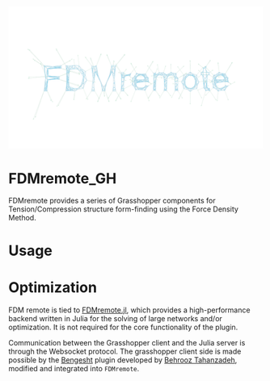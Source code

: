 ![](READMEutils/FDMremote.png)

# FDMremote_GH
FDMremote provides a series of Grasshopper components for Tension/Compression structure form-finding using the Force Density Method.

# Usage

# Optimization
FDM remote is tied to [FDMremote.jl](https://github.com/keithjlee/FDMremote), which provides a high-performance backend written in Julia for the solving of large networks and/or optimization. It is not required for the core functionality of the plugin.

Communication between the Grasshopper client and the Julia server is through the Websocket protocol. The grasshopper client side is made possible by the [Bengesht](https://github.com/behrooz-tahanzadeh/Bengesht) plugin developed by [Behrooz Tahanzadeh](https://github.com/behrooz-tahanzadeh), modified and integrated into `FDMremote`.
